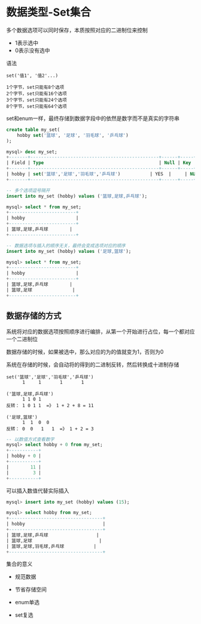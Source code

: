 # 数据类型-Set集合

多个数据选项可以同时保存，本质按照对应的二进制位来控制
- 1表示选中
- 0表示没有选中

语法
```
set('值1', '值2'...)
```

```
1个字节，set只能有8个选项
2个字节，set只能有16个选项
3个字节，set只能有24个选项
8个字节，set只能有64个选项
```

set和enum一样，最终存储到数据字段中的依然是数字而不是真实的字符串
```sql
create table my_set(
    hobby set('篮球', '足球', '羽毛球', '乒乓球')
);

mysql> desc my_set;
+-------+------------------------------------------------+------+-----+---------+-------+
| Field | Type                                           | Null | Key | Default | Extra |
+-------+------------------------------------------------+------+-----+---------+-------+
| hobby | set('篮球','足球','羽毛球','乒乓球')           | YES  |     | NULL    |       |
+-------+------------------------------------------------+------+-----+---------+-------+

-- 多个选项逗号隔开
insert into my_set (hobby) values ('篮球,足球,乒乓球');

mysql> select * from my_set;
+-------------------------+
| hobby                   |
+-------------------------+
| 篮球,足球,乒乓球        |
+-------------------------+

-- 数据选项与插入的顺序无关，最终会变成选项对应的顺序
insert into my_set (hobby) values ('足球,篮球');

mysql> select * from my_set;
+-------------------------+
| hobby                   |
+-------------------------+
| 篮球,足球,乒乓球        |
| 篮球,足球               |
+-------------------------+
```

## 数据存储的方式

系统将对应的数据选项按照顺序进行编排，从第一个开始进行占位，每一个都对应一个二进制位

数据存储的时候，如果被选中，那么对应的为的值就变为1，否则为0

系统在存储的时候，会自动将的得到的二进制反转，然后转换成十进制存储

```
set('篮球','足球','羽毛球','乒乓球')
      1     1       1       1

('篮球,足球,乒乓球')
      1 1 0 1
反转： 1 0 1 1  =》 1 + 2 + 8 = 11

('足球,篮球')
      1  1  0  0
反转： 0  0   1   1  =》 1 + 2 = 3
```

```sql
-- 以数值方式查看数字
mysql> select hobby + 0 from my_set;
+-----------+
| hobby + 0 |
+-----------+
|        11 |
|         3 |
+-----------+
```

可以插入数值代替实际插入

```sql
mysql> insert into my_set (hobby) values (15);

mysql> select hobby from my_set;
+-----------------------------------+
| hobby                             |
+-----------------------------------+
| 篮球,足球,乒乓球                  |
| 篮球,足球                         |
| 篮球,足球,羽毛球,乒乓球           |
+-----------------------------------+
```

集合的意义

- 规范数据
- 节省存储空间

- enum单选
- set复选


